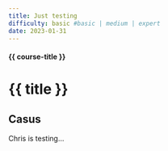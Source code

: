 ```yaml
---
title: Just testing 
difficulty: basic #basic | medium | expert
date: 2023-01-31
---
```


#### {{ course-title }}
# {{ title }}

## Casus
Chris is testing...